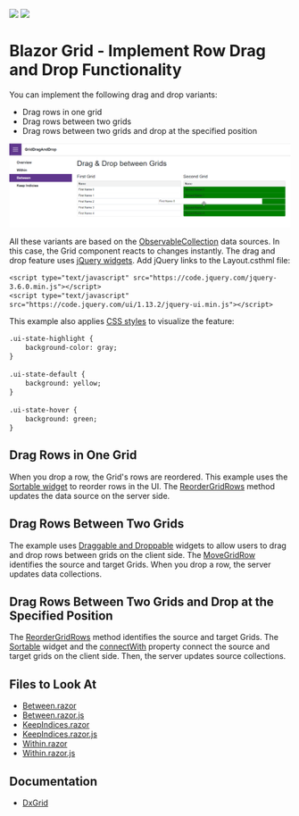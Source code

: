 <!-- default badges list -->
[![](https://img.shields.io/badge/Open_in_DevExpress_Support_Center-FF7200?style=flat-square&logo=DevExpress&logoColor=white)](https://supportcenter.devexpress.com/ticket/details/T1109419)
[![](https://img.shields.io/badge/📖_How_to_use_DevExpress_Examples-e9f6fc?style=flat-square)](https://docs.devexpress.com/GeneralInformation/403183)
<!-- default badges end -->

# Blazor Grid - Implement Row Drag and Drop Functionality

You can implement the following drag and drop variants:

- Drag rows in one grid
- Drag rows between two grids
- Drag rows between two grids and drop at the specified position

![Drag between two grids](result.png)

All these variants are based on the [ObservableCollection](https://docs.microsoft.com/en-us/dotnet/api/system.collections.objectmodel.observablecollection-1?view=net-6.0) data sources. In this case, the Grid component reacts to changes instantly. The drag and drop feature uses [jQuery widgets](https://jqueryui.com/draggable/). Add jQuery links to the Layout.csthml file:

```
<script type="text/javascript" src="https://code.jquery.com/jquery-3.6.0.min.js"></script>
<script type="text/javascript" src="https://code.jquery.com/ui/1.13.2/jquery-ui.min.js"></script>
```

This example also applies [CSS styles](./CS/GridDragAndDrop/wwwroot/css/site.css) to visualize the feature:

```
.ui-state-highlight {
    background-color: gray;
}

.ui-state-default {
    background: yellow;
}

.ui-state-hover {
    background: green;
}
```

## Drag Rows in One Grid

When you drop a row, the Grid's rows are reordered. This example uses the [Sortable widget](./CS/GridDragAndDrop/Pages/Within.razor.js#L12) to reorder rows in the UI. The [ReorderGridRows](./CS/GridDragAndDrop/Pages/Within.razor#L48) method updates the data source on the server side.

## Drag Rows Between Two Grids

The example uses [Draggable and Droppable](.CS/GridDragAndDrop/Pages/Between.razor.js#L12) widgets to allow users to drag and drop rows between grids on the client side. The [MoveGridRow](./CS/GridDragAndDrop/Pages/Between.razor#L76) identifies the source and target Grids. When you drop a row, the server updates data collections.

## Drag Rows Between Two Grids and Drop at the Specified Position

The [ReorderGridRows](./CS/GridDragAndDrop/Pages/KeepIndices.razor#L77) method identifies the source and target Grids. The [Sortable](./CS/GridDragAndDrop/Pages/KeepIndices.razor.js#L16) widget and the [connectWith](./CS/GridDragAndDrop/Pages/KeepIndices.razor.js#L23) property connect the source and target grids on the client side. Then, the server updates source collections.

## Files to Look At

- [Between.razor](./CS/GridDragAndDrop/Pages/Between.razor)
- [Between.razor.js](./CS/GridDragAndDrop/Pages/Between.razor.js)
- [KeepIndices.razor](./CS/GridDragAndDrop/Pages/KeepIndices.razor)
- [KeepIndices.razor.js](./CS/GridDragAndDrop/Pages/KeepIndices.razor.js)
- [Within.razor](./CS/GridDragAndDrop/Pages/Within.razor)
- [Within.razor.js](./CS/GridDragAndDrop/Pages/Within.razor.js)

## Documentation

- [DxGrid](https://docs.devexpress.com/Blazor/DevExpress.Blazor.DxGrid)
